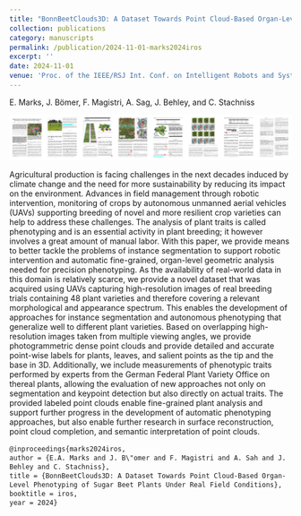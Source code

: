 ```yaml
---
title: "BonnBeetClouds3D: A Dataset Towards Point Cloud-Based Organ-Level Phenotyping of Sugar Beet Plants Under Real Field Conditions"
collection: publications
category: manuscripts
permalink: /publication/2024-11-01-marks2024iros
excerpt: ''
date: 2024-11-01
venue: 'Proc. of the IEEE/RSJ Int. Conf. on Intelligent Robots and Systems (IROS)'
---
```

E. Marks, J. Bömer, F. Magistri, A. Sag, J. Behley, and C. Stachniss <br/>

[<img src="/images/papers/marks2024iros.png">](https://www.ipb.uni-bonn.de/wp-content/papercite-data/pdf/marks2024iros.pdf)

Agricultural production is facing challenges in the next decades induced by climate change and the need for more sustainability by reducing its impact on the environment. Advances in field management through robotic intervention, monitoring of crops by autonomous unmanned aerial vehicles (UAVs) supporting breeding of novel and more resilient crop varieties can help to address these challenges. The analysis of plant traits is called phenotyping and is an essential activity in plant breeding; it however involves a great amount of manual labor. With this paper, we provide means to better tackle the problems of instance segmentation to support robotic intervention and automatic fine-grained, organ-level geometric analysis needed for precision phenotyping. As the availability of real-world data in this domain is relatively scarce, we provide a novel dataset that was acquired using UAVs capturing high-resolution images of real breeding trials containing 48 plant varieties and therefore covering a relevant morphological and appearance spectrum. This enables the development of approaches for instance segmentation and autonomous phenotyping that generalize well to different plant varieties. Based on overlapping high-resolution images taken from multiple viewing angles, we provide photogrammetric dense point clouds and provide detailed and accurate point-wise labels for plants, leaves, and salient points as the tip and the base in 3D. Additionally, we include measurements of phenotypic traits performed by experts from the German Federal Plant Variety Office on thereal plants, allowing the evaluation of new approaches not only on segmentation and keypoint detection but also directly on actual traits. The provided labeled point clouds enable fine-grained plant analysis and support further progress in the development of automatic phenotyping approaches, but also enable further research in surface reconstruction, point cloud completion, and semantic interpretation of point clouds.

```bibtek
@inproceedings{marks2024iros,
author = {E.A. Marks and J. B\"omer and F. Magistri and A. Sah and J. Behley and C. Stachniss},
title = {BonnBeetClouds3D: A Dataset Towards Point Cloud-Based Organ-Level Phenotyping of Sugar Beet Plants Under Real Field Conditions},
booktitle = iros,
year = 2024}
```
